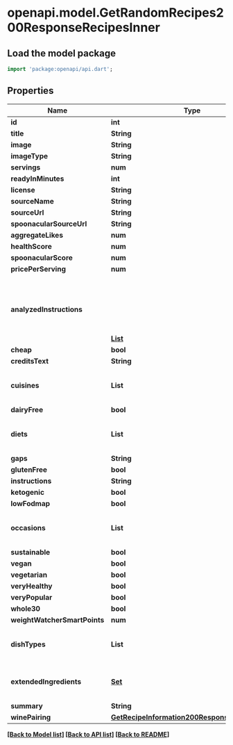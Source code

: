 # openapi.model.GetRandomRecipes200ResponseRecipesInner

## Load the model package
```dart
import 'package:openapi/api.dart';
```

## Properties
Name | Type | Description | Notes
------------ | ------------- | ------------- | -------------
**id** | **int** |  | 
**title** | **String** |  | 
**image** | **String** |  | 
**imageType** | **String** |  | 
**servings** | **num** |  | 
**readyInMinutes** | **int** |  | 
**license** | **String** |  | 
**sourceName** | **String** |  | 
**sourceUrl** | **String** |  | 
**spoonacularSourceUrl** | **String** |  | 
**aggregateLikes** | **num** |  | 
**healthScore** | **num** |  | 
**spoonacularScore** | **num** |  | 
**pricePerServing** | **num** |  | 
**analyzedInstructions** | [**List<Object>**](Object.md) |  | [optional] [default to const []]
**cheap** | **bool** |  | 
**creditsText** | **String** |  | 
**cuisines** | **List<String>** |  | [optional] [default to const []]
**dairyFree** | **bool** |  | 
**diets** | **List<String>** |  | [optional] [default to const []]
**gaps** | **String** |  | 
**glutenFree** | **bool** |  | 
**instructions** | **String** |  | 
**ketogenic** | **bool** |  | 
**lowFodmap** | **bool** |  | 
**occasions** | **List<String>** |  | [optional] [default to const []]
**sustainable** | **bool** |  | 
**vegan** | **bool** |  | 
**vegetarian** | **bool** |  | 
**veryHealthy** | **bool** |  | 
**veryPopular** | **bool** |  | 
**whole30** | **bool** |  | 
**weightWatcherSmartPoints** | **num** |  | 
**dishTypes** | **List<String>** |  | [optional] [default to const []]
**extendedIngredients** | [**Set<GetRecipeInformation200ResponseExtendedIngredientsInner>**](GetRecipeInformation200ResponseExtendedIngredientsInner.md) |  | [optional] [default to const {}]
**summary** | **String** |  | 
**winePairing** | [**GetRecipeInformation200ResponseWinePairing**](GetRecipeInformation200ResponseWinePairing.md) |  | [optional] 

[[Back to Model list]](../README.md#documentation-for-models) [[Back to API list]](../README.md#documentation-for-api-endpoints) [[Back to README]](../README.md)


